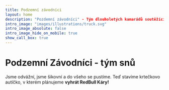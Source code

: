 ```yaml
---
title: Podzemní závodníci
layout: home
description: "Pozdemní závodníci" - Tým dlouholetých kamarádů soutěžících v Red Bull kárách! Naše vášeň pro adrenalin, rychlost a zábavu nás spojila v této extrémní disciplíně. Připojte se k nám na našich akcích a sledujte nás v akci! #PozdemníZávodníci #RedBullKáry #AdrenalinovéZávody
intro_image: "images/illustrations/truck.svg"
intro_image_absolute: false
intro_image_hide_on_mobile: true
show_call_box: true
---
```


# Podzemní Závodníci - tým snů
Jsme odvážní, jsme šikovní a do všeho se pustíme. Teď stavíme krtečkovo autíčko, v kterém plánujeme __vyhrát RedBull Káry!__
